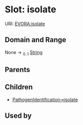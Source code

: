 
# Slot: isolate



URI: [EVORA:isolate](https://evora-project.eu/isolate)


## Domain and Range

None &#8594;  <sub>0..1</sub> [String](types/String.md)

## Parents


## Children

 *  [PathogenIdentification➞isolate](PathogenIdentification_isolate.md)

## Used by

